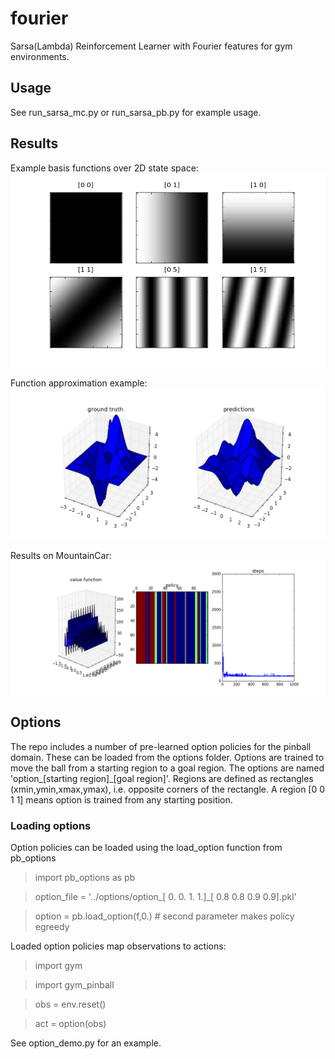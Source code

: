 # fourier
Sarsa(Lambda) Reinforcement Learner with Fourier features for gym environments.

## Usage
See run_sarsa_mc.py or run_sarsa_pb.py for example usage.

## Results
Example basis functions over 2D state space:
![example basis functions](./img/bf.png)

Function approximation example:
![Function approximation example](./img/sup.png)

Results on MountainCar:
![MountainCar Results](./img/mc.png)

## Options

The repo includes a number of pre-learned option policies for the pinball domain. These can be loaded
from the options folder. Options are trained to move the ball from a starting
region to a goal region. The options are named  'option\_[starting region]\_[goal region]'.
Regions are defined as rectangles (xmin,ymin,xmax,ymax), i.e. opposite corners
of the rectangle. A region [0 0 1 1] means option is trained from any starting
position.

### Loading options
Option policies can be loaded using the load_option function from pb_options

> import pb_options as pb

> option_file = '../options/option\_\[ 0.  0.  1.  1.\]\_\[ 0.8  0.8  0.9  0.9\].pkl'

> option = pb.load_option(f,0.) # second parameter makes policy egreedy

Loaded option policies map observations to actions:

> import gym

> import gym_pinball

> obs = env.reset()

> act = option(obs)

See option_demo.py for an example.
